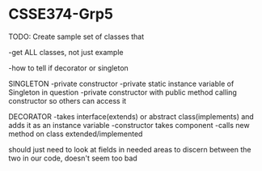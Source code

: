 # CSSE374-Grp5

TODO: Create sample set of classes that 
 
 
-get ALL classes, not just example

-how to tell if decorator or singleton

SINGLETON
-private constructor
-private static instance variable of Singleton in question
-private constructor with public method calling constructor so others can access it

DECORATOR
-takes interface(extends) or abstract class(implements) and adds it as an instance variable
  -constructor takes component
-calls new method on class extended/implemented

should just need to look at fields in needed areas to discern between the two in our code, doesn't seem too bad